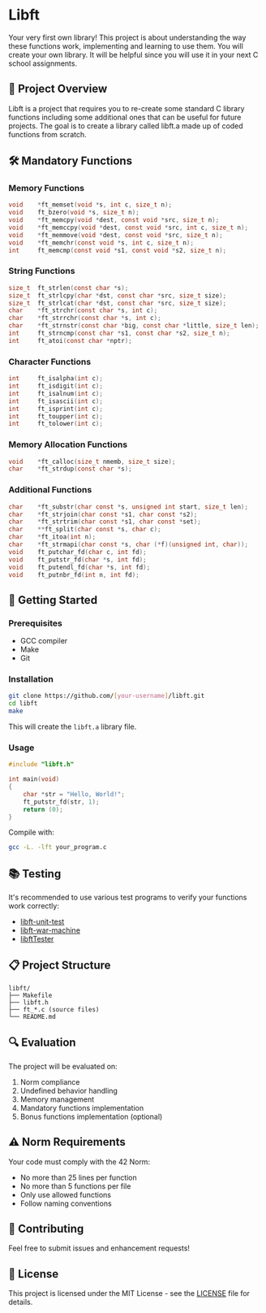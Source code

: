 # Libft

Your very first own library! This project is about understanding the way these functions work, implementing and learning to use them. You will create your own library. It will be helpful since you will use it in your next C school assignments.

## 📝 Project Overview

Libft is a project that requires you to re-create some standard C library functions including some additional ones that can be useful for future projects. The goal is to create a library called libft.a made up of coded functions from scratch.

## 🛠️ Mandatory Functions

### Memory Functions
```c
void    *ft_memset(void *s, int c, size_t n);
void    ft_bzero(void *s, size_t n);
void    *ft_memcpy(void *dest, const void *src, size_t n);
void    *ft_memccpy(void *dest, const void *src, int c, size_t n);
void    *ft_memmove(void *dest, const void *src, size_t n);
void    *ft_memchr(const void *s, int c, size_t n);
int     ft_memcmp(const void *s1, const void *s2, size_t n);
```

### String Functions
```c
size_t  ft_strlen(const char *s);
size_t  ft_strlcpy(char *dst, const char *src, size_t size);
size_t  ft_strlcat(char *dst, const char *src, size_t size);
char    *ft_strchr(const char *s, int c);
char    *ft_strrchr(const char *s, int c);
char    *ft_strnstr(const char *big, const char *little, size_t len);
int     ft_strncmp(const char *s1, const char *s2, size_t n);
int     ft_atoi(const char *nptr);
```

### Character Functions
```c
int     ft_isalpha(int c);
int     ft_isdigit(int c);
int     ft_isalnum(int c);
int     ft_isascii(int c);
int     ft_isprint(int c);
int     ft_toupper(int c);
int     ft_tolower(int c);
```

### Memory Allocation Functions
```c
void    *ft_calloc(size_t nmemb, size_t size);
char    *ft_strdup(const char *s);
```

### Additional Functions
```c
char    *ft_substr(char const *s, unsigned int start, size_t len);
char    *ft_strjoin(char const *s1, char const *s2);
char    *ft_strtrim(char const *s1, char const *set);
char    **ft_split(char const *s, char c);
char    *ft_itoa(int n);
char    *ft_strmapi(char const *s, char (*f)(unsigned int, char));
void    ft_putchar_fd(char c, int fd);
void    ft_putstr_fd(char *s, int fd);
void    ft_putendl_fd(char *s, int fd);
void    ft_putnbr_fd(int n, int fd);
```


## 🚀 Getting Started

### Prerequisites
- GCC compiler
- Make
- Git

### Installation
```bash
git clone https://github.com/[your-username]/libft.git
cd libft
make
```

This will create the `libft.a` library file.

### Usage
```c
#include "libft.h"

int main(void)
{
    char *str = "Hello, World!";
    ft_putstr_fd(str, 1);
    return (0);
}
```

Compile with:
```bash
gcc -L. -lft your_program.c
```

## 📚 Testing

It's recommended to use various test programs to verify your functions work correctly:
- [libft-unit-test](https://github.com/alelievr/libft-unit-test)
- [libft-war-machine](https://github.com/ska42/libft-war-machine)
- [libftTester](https://github.com/Tripouille/libftTester)

## 📋 Project Structure

```
libft/
├── Makefile
├── libft.h
├── ft_*.c (source files)
└── README.md
```

## 🔍 Evaluation

The project will be evaluated on:
1. Norm compliance
2. Undefined behavior handling
3. Memory management
4. Mandatory functions implementation
5. Bonus functions implementation (optional)

## ⚠️ Norm Requirements

Your code must comply with the 42 Norm:
- No more than 25 lines per function
- No more than 5 functions per file
- Only use allowed functions
- Follow naming conventions

## 🤝 Contributing

Feel free to submit issues and enhancement requests!

## 📝 License

This project is licensed under the MIT License - see the [LICENSE](LICENSE) file for details.
